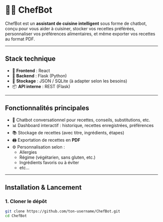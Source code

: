 # 👨‍🍳 ChefBot

ChefBot est un **assistant de cuisine intelligent** sous forme de chatbot, conçu pour vous aider à cuisiner, stocker vos recettes préférées, personnaliser vos préférences alimentaires, et même exporter vos recettes au format PDF.

---

##  Stack technique

- 🎯 **Frontend** : React
- 🧠 **Backend** : Flask (Python)
- 💾 **Stockage** : JSON / SQLite (à adapter selon les besoins)
- 📦 **API interne** : REST (Flask)

---

##  Fonctionnalités principales

- 💬 Chatbot conversationnel pour recettes, conseils, substitutions, etc.
- 📊 Dashboard interactif : historique, recettes enregistrées, préférences
- 📚 Stockage de recettes (avec titre, ingrédients, étapes)
- 🖨 Exportation de recettes en **PDF**
- ⚙️ Personnalisation selon :
  - Allergies
  - Régime (végétarien, sans gluten, etc.)
  - Ingrédients favoris ou à éviter
  - etc...

---

##  Installation & Lancement

### 1. Cloner le dépôt

```bash
git clone https://github.com/ton-username/ChefBot.git
cd ChefBot
